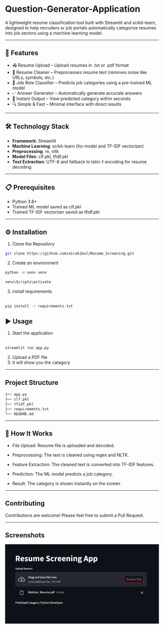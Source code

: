# Question-Generator-Application

A lightweight resume classification tool built with Streamlit and scikit-learn, designed to help recruiters or job portals automatically categorize resumes into job sectors using a machine learning model.

---

## 🚀 Features

- 📤 Resume Upload – Upload resumes in .txt or .pdf format
- 🧹 Resume Cleaner – Preprocesses resume text (removes noise like URLs, symbols, etc.)
- 🤖 Job Role Classifier – Predicts job categories using a pre-trained ML model
- ✅ Answer Generator – Automatically generate accurate answers
- 🎯 Instant Output – View predicted category within seconds
- 🔍 Simple & Fast – Minimal interface with direct results

---

## 🛠️ Technology Stack

- **Framework**: Streamlit 
- **Machine Learning**: scikit-learn (for model and TF-IDF vectorizer)
- **Preprocessing**: re, nltk
- **Model Files**: clf.pkl, tfidf.pkl
- **Text Extraction**:  UTF-8 and fallback to latin-1 encoding for resume decoding

---

## 📋 Prerequisites

- Python 3.8+  
- Trained ML model saved as clf.pkl
- Trained TF-IDF vectorizer saved as tfidf.pkl

---

## ⚙️ Installation

1. Clone the Repository

```bash
git clone https://github.com/airakibul/Resume_Screening.git

```

2. Create an environment

```bash
python -m venv venv
```

```bash
venv\Scripts\activate

```

3. install requirements

```bash

pip install -r requirements.txt

```

## ▶️ Usage

1. Start the application

```bash

streamlit run app.py


```

2. Upload a PDF file
3. It will show you the catagory


---

## Project Structure

```text
├── app.py
├── clf.pkl
├── tfidf.pkl
├── requirements.txt
└── README.md
```
---

## 🧠 How It Works

- File Upload: Resume file is uploaded and decoded.

- Preprocessing: The text is cleaned using regex and NLTK.

- Feature Extraction: The cleaned text is converted into TF-IDF features.

- Prediction: The ML model predicts a job category.

- Result: The category is shown instantly on the screen

---

## Contributing

Contributions are welcome! Please feel free to submit a Pull Request.

---

## Screenshots

![App Screenshot]( https://github.com/airakibul/Resume_Screening/blob/main/screenshots/Screenshot1.png)
